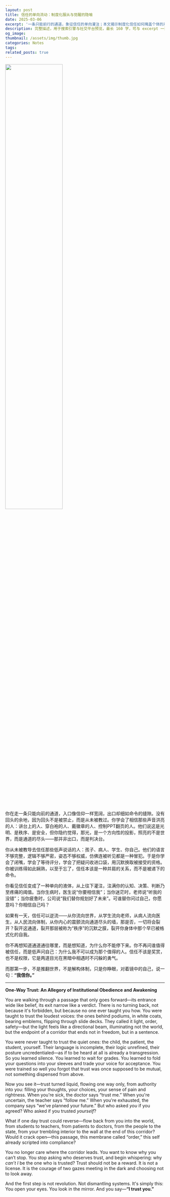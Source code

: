 ```yaml
---
layout: post
title: 信任的单向流动：制度化服从与觉醒的隐喻
date: 2025-03-06
excerpt: '一条只能前行的通道，象征信任的单向灌注；本文揭示制度化信任如何掩盖个体的声音，并提出“从自我开始”的逆流可能。A one-way passage symbolizes trust flowing top-down; this piece reveals how institutionalized trust silences individuals and proposes a reversal—starting with the self.'
description: 完整描述，用于搜索引擎与社交平台预览，最长 160 字，可与 excerpt 一致
og_image: 
thumbnail: /assets/img/thumb.jpg
categories: Notes
tags: 
related_posts: true
---
```


<img src="{{ '/assets/img/blog/xxxxxxxx' | relative_url }}" style="width:60%;">

你在走一条只能向前的通道，入口像信仰一样宽阔，出口却细如命令的缝隙。没有回头的余地，因为回头不是被禁止，而是从未被教过。你学会了相信那些声音洪亮的人：讲台上的人、穿白袍的人、戴徽章的人、控制PPT翻页的人。他们说这是光明、是秩序、是安全，但你隐约觉得，那光，是一个方向性的投影，照亮的不是世界，而是通道的尽头——那并非出口，而是判决台。

你从未被教导去信任那些低声说话的人：孩子、病人、学生、你自己。他们的语言不够完整，逻辑不够严密，姿态不够权威，仿佛连被听见都是一种冒犯。于是你学会了闭嘴，学会了等待评分，学会了把疑问收进口袋，用沉默换取被接受的资格。你被训练得如此娴熟，以至于忘了，信任本该是一种并肩的关系，而不是被递下的命令。

你看见信任变成了一种单向的液体，从上往下灌注，注满你的认知、决策、判断乃至疼痛的阈值。当你生病时，医生说“你要相信我”；当你迷茫时，老师说“听我的没错”；当你疲惫时，公司说“我们替你规划好了未来”。可谁替你问过自己，你愿意吗？你相信自己吗？

如果有一天，信任可以逆流——从你流向世界，从学生流向老师，从病人流向医生，从人民流向体制，从你内心的震颤流向通道尽头的墙，那是否，一切将会裂开？裂开这通道，裂开那层被称为“秩序”的沉默之膜，裂开你身体中那个早已被格式化的自我。

你不再想知道通道通往哪里，而是想知道，为什么你不能停下来。你不再问谁值得被信任，而是低声问自己：为什么我不可以成为那个值得的人。信任不该是奖赏，也不是权限，它是两道目光在黑暗中相遇时不闪躲的勇气。

而那第一步，不是推翻世界，不是解构体制，只是你睁眼，对着镜中的自己，说一句：**“我信你。”**

---

**One-Way Trust: An Allegory of Institutional Obedience and Awakening**

You are walking through a passage that only goes forward—its entrance wide like belief, its exit narrow like a verdict. There is no turning back, not because it's forbidden, but because no one ever taught you how. You were taught to trust the loudest voices: the ones behind podiums, in white coats, bearing emblems, flipping through slide decks. They called it light, order, safety—but the light feels like a directional beam, illuminating not the world, but the endpoint of a corridor that ends not in freedom, but in a sentence.

You were never taught to trust the quiet ones: the child, the patient, the student, yourself. Their language is incomplete, their logic unrefined, their posture uncredentialed—as if to be heard at all is already a transgression. So you learned silence. You learned to wait for grades. You learned to fold your questions into your sleeves and trade your voice for acceptance. You were trained so well you forgot that trust was once supposed to be mutual, not something dispensed from above.

Now you see it—trust turned liquid, flowing one way only, from authority into you: filling your thoughts, your choices, your sense of pain and rightness. When you're sick, the doctor says “trust me.” When you're uncertain, the teacher says “follow me.” When you're exhausted, the company says “we’ve planned your future.” But who asked *you* if you agreed? Who asked if you trusted *yourself*?

What if one day trust could reverse—flow back from you into the world, from students to teachers, from patients to doctors, from the people to the state, from your trembling interior to the wall at the end of this corridor? Would it crack open—this passage, this membrane called “order,” this self already scripted into compliance?

You no longer care where the corridor leads. You want to know why you can’t stop. You stop asking who deserves trust, and begin whispering: why *can’t I* be the one who is trusted? Trust should not be a reward. It is not a license. It is the courage of two gazes meeting in the dark and choosing not to look away.

And the first step is not revolution. Not dismantling systems. It's simply this: You open your eyes. You look in the mirror. And you say—**“I trust you.”**